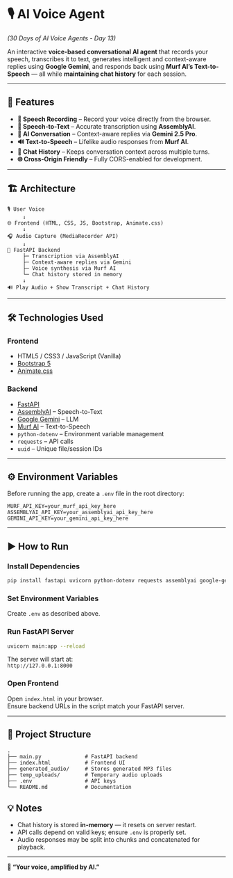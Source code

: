 # 🎙 AI Voice Agent  
*(30 Days of AI Voice Agents - Day 13)*

An interactive **voice-based conversational AI agent** that records your speech, transcribes it to text, generates intelligent and context-aware replies using **Google Gemini**, and responds back using **Murf AI’s Text-to-Speech** — all while **maintaining chat history** for each session.

---

## 🚀 Features

- **🎤 Speech Recording** – Record your voice directly from the browser.
- **📝 Speech-to-Text** – Accurate transcription using **AssemblyAI**.
- **🤖 AI Conversation** – Context-aware replies via **Gemini 2.5 Pro**.
- **🔊 Text-to-Speech** – Lifelike audio responses from **Murf AI**.
- **💬 Chat History** – Keeps conversation context across multiple turns.
- **🌐 Cross-Origin Friendly** – Fully CORS-enabled for development.

---

## 🏗 Architecture

```
🎙 User Voice
     ↓
🌐 Frontend (HTML, CSS, JS, Bootstrap, Animate.css)
     ↓
🎧 Audio Capture (MediaRecorder API)
     ↓
🚀 FastAPI Backend
     ├─ Transcription via AssemblyAI
     ├─ Context-aware replies via Gemini
     ├─ Voice synthesis via Murf AI
     └─ Chat history stored in memory
     ↓
🔊 Play Audio + Show Transcript + Chat History
```
---

## 🛠 Technologies Used

### Frontend
- HTML5 / CSS3 / JavaScript (Vanilla)
- [Bootstrap 5](https://getbootstrap.com/)
- [Animate.css](https://animate.style/)

### Backend
- [FastAPI](https://fastapi.tiangolo.com/)
- [AssemblyAI](https://www.assemblyai.com/) – Speech-to-Text
- [Google Gemini](https://ai.google.dev/) – LLM
- [Murf AI](https://murf.ai/) – Text-to-Speech
- `python-dotenv` – Environment variable management
- `requests` – API calls
- `uuid` – Unique file/session IDs

---

## ⚙️ Environment Variables

Before running the app, create a `.env` file in the root directory:

```
MURF_API_KEY=your_murf_api_key_here
ASSEMBLYAI_API_KEY=your_assemblyai_api_key_here
GEMINI_API_KEY=your_gemini_api_key_here
```

---

## ▶️ How to Run

###  Install Dependencies
```bash
pip install fastapi uvicorn python-dotenv requests assemblyai google-generativeai
```

###  Set Environment Variables
Create `.env` as described above.

###  Run FastAPI Server
```bash
uvicorn main:app --reload
```
The server will start at:  
`http://127.0.0.1:8000`

### Open Frontend
Open `index.html` in your browser.  
Ensure backend URLs in the script match your FastAPI server.

---

## 📂 Project Structure

```
.
├── main.py              # FastAPI backend
├── index.html           # Frontend UI
├── generated_audio/     # Stores generated MP3 files
├── temp_uploads/        # Temporary audio uploads
├── .env                 # API keys
└── README.md            # Documentation
```

## 💡 Notes

- Chat history is stored **in-memory** — it resets on server restart.
- API calls depend on valid keys; ensure `.env` is properly set.
- Audio responses may be split into chunks and concatenated for playback.

---

**💬 “Your voice, amplified by AI.”**
